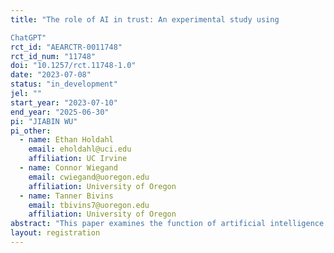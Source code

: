 ```yaml
---
title: "The role of AI in trust: An experimental study using
ChatGPT"
rct_id: "AEARCTR-0011748"
rct_id_num: "11748"
doi: "10.1257/rct.11748-1.0"
date: "2023-07-08"
status: "in_development"
jel: ""
start_year: "2023-07-10"
end_year: "2025-06-30"
pi: "JIABIN WU"
pi_other:
  - name: Ethan Holdahl
    email: eholdahl@uci.edu
    affiliation: UC Irvine
  - name: Connor Wiegand
    email: cwiegand@uoregon.edu
    affiliation: University of Oregon
  - name: Tanner Bivins
    email: tbivins7@uoregon.edu
    affiliation: University of Oregon
abstract: "This paper examines the function of artificial intelligence (AI) as an assistant in a two-player trust game. Prior to the commencement of the game, the second player has the option to transmit a message to the first player. With the aid of AI, the second player can potentially enhance and rephrase the message before sending it. Similarly, the first player can utilize AI to comprehend the message received from the second player. To investigate the impact of AI on players' communication and decision-making in this strategic scenario, we conduct an experiment with various conditions: with or without AI assistance for the second player, the first player, or both, and whether the players have knowledge about their opponents receiving AI assistance or not."
layout: registration
---
```


